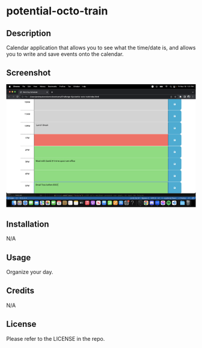 # potential-octo-train
## Description

Calendar application that allows you to see what the time/date is, and allows you to write and save events onto the calendar.

## Screenshot
![Screenshot of the calendar app](/screenshot.png?raw=true "Password Generator")

## Installation

N/A

## Usage

Organize your day.

## Credits

N/A

## License

Please refer to the LICENSE in the repo.
